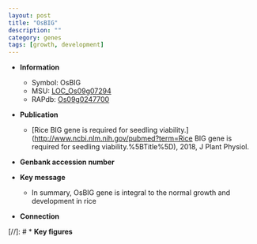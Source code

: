 ```yaml
---
layout: post
title: "OsBIG"
description: ""
category: genes
tags: [growth, development]
---
```


* **Information**  
    + Symbol: OsBIG  
    + MSU: [LOC_Os09g07294](http://rice.uga.edu/cgi-bin/ORF_infopage.cgi?orf=LOC_Os09g07294)  
    + RAPdb: [Os09g0247700](http://rapdb.dna.affrc.go.jp/viewer/gbrowse_details/irgsp1?name=Os09g0247700)  

* **Publication**  
    + [Rice BIG gene is required for seedling viability.](http://www.ncbi.nlm.nih.gov/pubmed?term=Rice BIG gene is required for seedling viability.%5BTitle%5D), 2018, J Plant Physiol.

* **Genbank accession number**  

* **Key message**  
    + In summary, OsBIG gene is integral to the normal growth and development in rice

* **Connection**  

[//]: # * **Key figures**  


